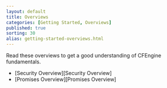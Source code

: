 ```yaml
---
layout: default
title: Overviews
categories: [Getting Started, Overviews]
published: true
sorting: 30
alias: getting-started-overviews.html
---
```


Read these overviews to get a good understanding of CFEngine fundamentals.

* [Security Overview][Security Overview]
* [Promises Overview][Promises Overview]


